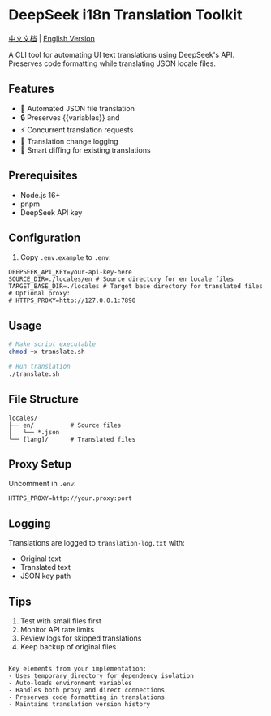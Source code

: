 # DeepSeek i18n Translation Toolkit

[中文文档](README_zh.md) | [English Version](README.md)

A CLI tool for automating UI text translations using DeepSeek's API. Preserves code formatting while translating JSON locale files.

## Features
- 🚀 Automated JSON file translation
- 🔒 Preserves {{variables}} and <HTMLTags>
- ⚡ Concurrent translation requests
- 📝 Translation change logging
- 🔄 Smart diffing for existing translations

## Prerequisites
- Node.js 16+
- pnpm
- DeepSeek API key

## Configuration
1. Copy `.env.example` to `.env`:
```env
DEEPSEEK_API_KEY=your-api-key-here
SOURCE_DIR=./locales/en # Source directory for en locale files
TARGET_BASE_DIR=./locales # Target base directory for translated files
# Optional proxy:
# HTTPS_PROXY=http://127.0.0.1:7890
```

## Usage
```bash
# Make script executable
chmod +x translate.sh

# Run translation
./translate.sh
```

## File Structure
```
locales/
├── en/          # Source files
│   └── *.json
└── [lang]/      # Translated files
```

## Proxy Setup
Uncomment in `.env`:
```env
HTTPS_PROXY=http://your.proxy:port
```

## Logging
Translations are logged to `translation-log.txt` with:
- Original text
- Translated text
- JSON key path

## Tips
1. Test with small files first
2. Monitor API rate limits
3. Review logs for skipped translations
4. Keep backup of original files
```

Key elements from your implementation:
- Uses temporary directory for dependency isolation
- Auto-loads environment variables
- Handles both proxy and direct connections
- Preserves code formatting in translations
- Maintains translation version history